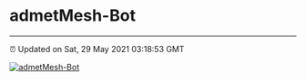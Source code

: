 # admetMesh-Bot
---
⏰ Updated on Sat, 29 May 2021 03:18:53 GMT

[![admetMesh-Bot](https://github.com/kotori-y/admetMesh-bot/actions/workflows/main.yml/badge.svg)](https://github.com/kotori-y/admetMesh-bot/actions/workflows/main.yml)
